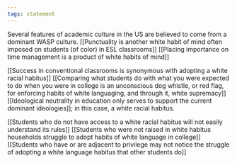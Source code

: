 ```yaml
---
tags: statement 
---
```

Several features of academic culture in the US are believed to come from a dominant WASP culture. [[Punctuality is another white habit of mind often imposed on students (of color) in ESL classrooms]] [[Placing importance on time management is a product of white habits of mind]] 

[[Success in conventional classrooms is synonymous with adopting a white racial habitus]] [[Comparing what students do with what you were expected to do when you were in college is an unconscious dog whistle, or red flag, for enforcing habits of white languaging, and through it, white supremacy]] [[Ideological neutrality in education only serves to support the current dominant ideologies]]; in this case, a white racial habitus.

[[Students who do not have access to a white racial habitus will not easily understand its rules]] [[Students who were not raised in white habitus households struggle to adopt habits of white language in college]] [[Students who have or are adjacent to privilege may not notice the struggle of adopting a white language habitus that other students do]]